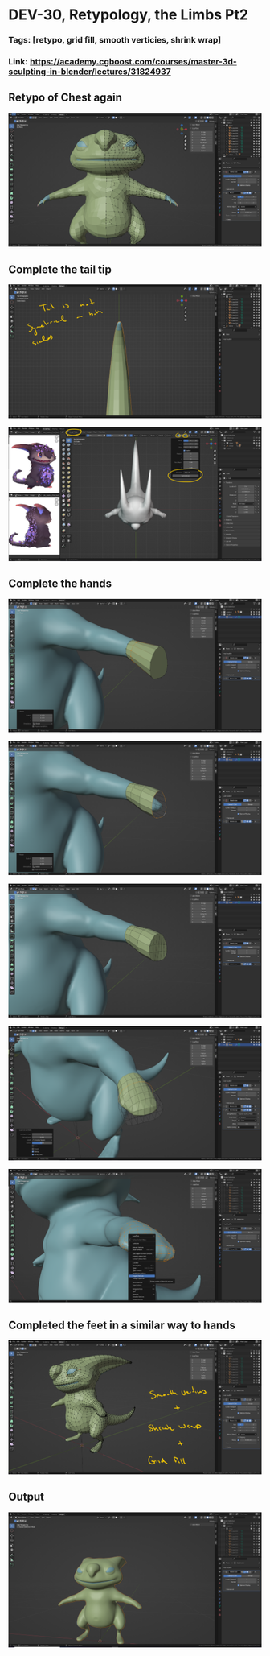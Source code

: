 # DEV-30, Retypology, the Limbs Pt2
### Tags: [retypo, grid fill, smooth verticies, shrink wrap]
### Link: <https://academy.cgboost.com/courses/master-3d-sculpting-in-blender/lectures/31824937>

## Retypo of Chest again

![](../images/DEV-31/DEV-31-A1.png)

## Complete the tail tip

![](../images/DEV-31/DEV-31-B1.png)

![](../images/DEV-31/DEV-31-B2.png)

## Complete the hands

![](../images/DEV-31/DEV-31-C1.png)

![](../images/DEV-31/DEV-31-C2.png)

![](../images/DEV-31/DEV-31-C3.png)

![](../images/DEV-31/DEV-31-C4.png)

![](../images/DEV-31/DEV-31-C5.png)

## Completed the feet in a similar way to hands

![](../images/DEV-31/DEV-31-D1.png)

## Output

![](../images/DEV-31/DEV-31-D2.png)